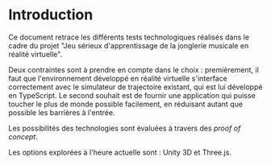 # Introduction

Ce document retrace les différents tests technologiques réalisés dans le cadre du projet "Jeu sérieux d'apprentissage de la jonglerie musicale en réalité virtuelle".

Deux contraintes sont à prendre en compte dans le choix : premièrement, il faut que l'environnement développé en réalité virtuelle s'interface correctement avec le simulateur de trajectoire existant, qui est lui développé en TypeScript. Le second souhait est de fournir une application qui puisse toucher le plus de monde possible facilement, en réduisant autant que possible les barrières à l'entrée.

Les possibilités des technologies sont évaluées à travers des *proof of concept*.

Les options explorées à l'heure actuelle sont : Unity 3D et Three.js.